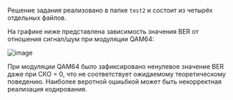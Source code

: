 Решение задания реализовано в папке `test2` и состоит из четырёх отдельных файлов.

На графике ниже представлена зависимость значения BER от отношения сигнал/шум при модуляции QAM64:

![image](https://github.com/user-attachments/assets/03ed944c-57c0-4998-9981-e17c67041764)

При  модуляции QAM64 было зафиксировано ненулевое значение BER даже при СКО = 0, что не соответствует ожидаемому теоретическому поведению.
Наиболее веротной ошиьбкой может быть некорректная реализация кодирования.

